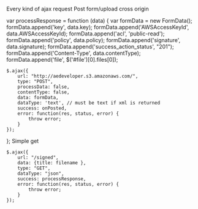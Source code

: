 Every kind of ajax request
Post form/upload cross origin

var processResponse = function (data) {
    var formData = new FormData();    
    formData.append('key', data.key);
    formData.append('AWSAccessKeyId', data.AWSAccessKeyId);
    formData.append('acl', 'public-read');
    formData.append('policy', data.policy);
    formData.append('signature', data.signature);
    formData.append('success_action_status', "201");
    formData.append('Content-Type', data.contentType);
    formData.append('file', $('#file')[0].files[0]);

    $.ajax({
        url: "http://aedeveloper.s3.amazonaws.com/",
        type: "POST",
        processData: false,
        contentType: false,
        data: formData,
        dataType: 'text', // must be text if xml is returned
        success: onPosted,
        error: function(res, status, error) {
            throw error;
        }
    });
};
Simple get

    $.ajax({
        url: "/signed",
        data: {title: filename },
        type: "GET",
        dataType: "json",
        success: processResponse,
        error: function(res, status, error) {
            throw error;
        }
    });